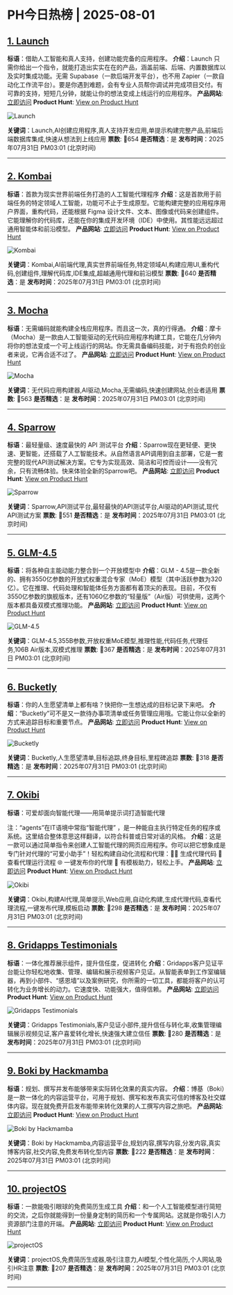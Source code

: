 # PH今日热榜 | 2025-08-01

## [1. Launch](https://www.producthunt.com/products/launch-2022?utm_campaign=producthunt-api&utm_medium=api-v2&utm_source=Application%3A+dev+%28ID%3A+189358%29)
**标语**：借助人工智能和真人支持，创建功能完备的应用程序。
**介绍**：Launch 只需你给出一个指令，就能打造出实实在在的产品，涵盖前端、后端、内置数据库以及实时集成功能。无需 Supabase（一款后端开发平台），也不用 Zapier（一款自动化工作流平台）。要是你遇到难题，会有专业人员帮你调试并完成项目交付。有可靠的支持，短短几分钟，就能让你的想法变成上线运行的应用程序。
**产品网站**: [立即访问](https://www.producthunt.com/r/R2SFMMRVU4J3XH?utm_campaign=producthunt-api&utm_medium=api-v2&utm_source=Application%3A+dev+%28ID%3A+189358%29)
**Product Hunt**: [View on Product Hunt](https://www.producthunt.com/products/launch-2022?utm_campaign=producthunt-api&utm_medium=api-v2&utm_source=Application%3A+dev+%28ID%3A+189358%29)

![Launch](https://ph-files.imgix.net/9bbfac11-f081-499e-bf28-52650018496c.png?auto=format)

**关键词**：Launch,AI创建应用程序,真人支持开发应用,单提示构建完整产品,前端后端数据库集成,快速从想法到上线应用
**票数**: 🔺654
**是否精选**：是
**发布时间**：2025年07月31日 PM03:01 (北京时间)

---

## [2. Kombai](https://www.producthunt.com/products/kombai?utm_campaign=producthunt-api&utm_medium=api-v2&utm_source=Application%3A+dev+%28ID%3A+189358%29)
**标语**：首款为现实世界前端任务打造的人工智能代理程序
**介绍**：这是首款用于前端任务的特定领域人工智能，功能可不止于生成原型。它能构建完整的应用程序用户界面，重构代码，还能根据 Figma 设计文件、文本、图像或代码来创建组件。它能理解你的代码库，还能在你的集成开发环境（IDE）中使用。其性能远远超过通用智能体和前沿模型。
**产品网站**: [立即访问](https://www.producthunt.com/r/S2REXLJZKOO72G?utm_campaign=producthunt-api&utm_medium=api-v2&utm_source=Application%3A+dev+%28ID%3A+189358%29)
**Product Hunt**: [View on Product Hunt](https://www.producthunt.com/products/kombai?utm_campaign=producthunt-api&utm_medium=api-v2&utm_source=Application%3A+dev+%28ID%3A+189358%29)

![Kombai](https://ph-files.imgix.net/51a32696-3beb-4a9b-8bc3-b7b04ae39184.png?auto=format)

**关键词**：Kombai,AI前端代理,真实世界前端任务,特定领域AI,构建应用UI,重构代码,创建组件,理解代码库,IDE集成,超越通用代理和前沿模型
**票数**: 🔺640
**是否精选**：是
**发布时间**：2025年07月31日 PM03:01 (北京时间)

---

## [3. Mocha](https://www.producthunt.com/products/mocha-3?utm_campaign=producthunt-api&utm_medium=api-v2&utm_source=Application%3A+dev+%28ID%3A+189358%29)
**标语**：无需编码就能构建全栈应用程序。而且这一次，真的行得通。
**介绍**：摩卡（Mocha）是一款由人工智能驱动的无代码应用程序构建工具，它能在几分钟内将你的想法变成一个可上线运行的网站。你无需具备编码技能，对于有抱负的创业者来说，它再合适不过了。
**产品网站**: [立即访问](https://www.producthunt.com/r/IDUGHQ7SYDNE3Y?utm_campaign=producthunt-api&utm_medium=api-v2&utm_source=Application%3A+dev+%28ID%3A+189358%29)
**Product Hunt**: [View on Product Hunt](https://www.producthunt.com/products/mocha-3?utm_campaign=producthunt-api&utm_medium=api-v2&utm_source=Application%3A+dev+%28ID%3A+189358%29)

![Mocha](https://ph-files.imgix.net/5809bb00-a2fb-43f6-b5cd-ca2ac9c638b1.png?auto=format)

**关键词**：无代码应用构建器,AI驱动,Mocha,无需编码,快速创建网站,创业者适用
**票数**: 🔺563
**是否精选**：是
**发布时间**：2025年07月31日 PM03:01 (北京时间)

---

## [4. Sparrow](https://www.producthunt.com/products/sparrow-4?utm_campaign=producthunt-api&utm_medium=api-v2&utm_source=Application%3A+dev+%28ID%3A+189358%29)
**标语**：最轻量级、速度最快的 API 测试平台
**介绍**：Sparrow现在更轻便、更快速、更智能，还搭载了人工智能技术。从自然语言API调用到自主部署，它是一套完整的现代API测试解决方案。它专为实现高效、简洁和可控而设计——没有冗余，只有流畅体验。快来体验全新的Sparrow吧。
**产品网站**: [立即访问](https://www.producthunt.com/r/BC55NQVPVC57YR?utm_campaign=producthunt-api&utm_medium=api-v2&utm_source=Application%3A+dev+%28ID%3A+189358%29)
**Product Hunt**: [View on Product Hunt](https://www.producthunt.com/products/sparrow-4?utm_campaign=producthunt-api&utm_medium=api-v2&utm_source=Application%3A+dev+%28ID%3A+189358%29)

![Sparrow](https://ph-files.imgix.net/f419ee0f-d01b-445e-ba23-f627900cca80.png?auto=format)

**关键词**：Sparrow,API测试平台,最轻最快的API测试平台,AI驱动的API测试,现代API测试方案
**票数**: 🔺551
**是否精选**：是
**发布时间**：2025年07月31日 PM03:01 (北京时间)

---

## [5. GLM-4.5](https://www.producthunt.com/products/z-ai?utm_campaign=producthunt-api&utm_medium=api-v2&utm_source=Application%3A+dev+%28ID%3A+189358%29)
**标语**：将各种自主能动能力整合到一个开放模型中
**介绍**：GLM - 4.5是一款全新的、拥有3550亿参数的开放式权重混合专家（MoE）模型（其中活跃参数为320亿）。它在推理、代码处理和智能体任务方面都有着顶尖的表现。目前，不仅有3550亿参数的旗舰版本，还有1060亿参数的“轻量版”（Air版）可供使用，这两个版本都具备双模式推理功能。
**产品网站**: [立即访问](https://www.producthunt.com/r/KA6XCKBCTTWVGK?utm_campaign=producthunt-api&utm_medium=api-v2&utm_source=Application%3A+dev+%28ID%3A+189358%29)
**Product Hunt**: [View on Product Hunt](https://www.producthunt.com/products/z-ai?utm_campaign=producthunt-api&utm_medium=api-v2&utm_source=Application%3A+dev+%28ID%3A+189358%29)

![GLM-4.5](https://ph-files.imgix.net/dabdfd16-c8e5-42a7-aa56-89a412e717ff.jpeg?auto=format)

**关键词**：GLM-4.5,355B参数,开放权重MoE模型,推理性能,代码任务,代理任务,106B Air版本,双模式推理
**票数**: 🔺367
**是否精选**：是
**发布时间**：2025年07月31日 PM03:01 (北京时间)

---

## [6. Bucketly](https://www.producthunt.com/products/bucketly-3?utm_campaign=producthunt-api&utm_medium=api-v2&utm_source=Application%3A+dev+%28ID%3A+189358%29)
**标语**：你的人生愿望清单上都有啥？快把你一生想达成的目标记录下来吧。
**介绍**：“Bucketly”可不是又一款待办事项清单或任务管理应用哦。它能让你以全新的方式来追踪目标和重要节点。
**产品网站**: [立即访问](https://www.producthunt.com/r/WSXPDW5Y3I4YIN?utm_campaign=producthunt-api&utm_medium=api-v2&utm_source=Application%3A+dev+%28ID%3A+189358%29)
**Product Hunt**: [View on Product Hunt](https://www.producthunt.com/products/bucketly-3?utm_campaign=producthunt-api&utm_medium=api-v2&utm_source=Application%3A+dev+%28ID%3A+189358%29)

![Bucketly](https://ph-files.imgix.net/562d18e9-59b7-4031-8015-c161a8f850f2.png?auto=format)

**关键词**：Bucketly,人生愿望清单,目标追踪,终身目标,里程碑追踪
**票数**: 🔺318
**是否精选**：是
**发布时间**：2025年07月31日 PM03:01 (北京时间)

---

## [7. Okibi](https://www.producthunt.com/products/okibi?utm_campaign=producthunt-api&utm_medium=api-v2&utm_source=Application%3A+dev+%28ID%3A+189358%29)
**标语**：可爱却面向智能代理——用简单提示词打造智能代理

注：“agents”在IT语境中常指“智能代理” ，是一种能自主执行特定任务的程序或系统。这里结合整体意思这样翻译，以符合科普或日常对话的风格。
**介绍**：这是一款可以通过简单指令来创建人工智能代理的网页应用程序。你可以把它想象成是专门针对代理的“可爱小助手”！轻松构建自动化流程和代理：🧑‍💻 生成代理代码 🔄 查看代理运行流程 🌐 一键发布你的代理 🎨 有模板助力，轻松上手。
**产品网站**: [立即访问](https://www.producthunt.com/r/IO5CN6XZ5SP3T4?utm_campaign=producthunt-api&utm_medium=api-v2&utm_source=Application%3A+dev+%28ID%3A+189358%29)
**Product Hunt**: [View on Product Hunt](https://www.producthunt.com/products/okibi?utm_campaign=producthunt-api&utm_medium=api-v2&utm_source=Application%3A+dev+%28ID%3A+189358%29)

![Okibi](https://ph-files.imgix.net/c5b8d0b3-53fc-4ac0-946f-9244f12a280d.png?auto=format)

**关键词**：Okibi,构建AI代理,简单提示,Web应用,自动化构建,生成代理代码,查看代理流程,一键发布代理,模板启动
**票数**: 🔺298
**是否精选**：是
**发布时间**：2025年07月31日 PM03:01 (北京时间)

---

## [8. Gridapps Testimonials](https://www.producthunt.com/products/gridapps-testimonials?utm_campaign=producthunt-api&utm_medium=api-v2&utm_source=Application%3A+dev+%28ID%3A+189358%29)
**标语**：一体化推荐展示组件，提升信任度，促进转化
**介绍**：Gridapps客户见证平台能让你轻松地收集、管理、编辑和展示视频客户见证。从智能表单到工作室编辑器，再到小部件、“感恩墙”以及案例研究，你所需的一切工具，都能将客户的认可转化为业务增长的动力。它速度快、功能强大，值得信赖。
**产品网站**: [立即访问](https://www.producthunt.com/r/EK44BQGUPYNCUG?utm_campaign=producthunt-api&utm_medium=api-v2&utm_source=Application%3A+dev+%28ID%3A+189358%29)
**Product Hunt**: [View on Product Hunt](https://www.producthunt.com/products/gridapps-testimonials?utm_campaign=producthunt-api&utm_medium=api-v2&utm_source=Application%3A+dev+%28ID%3A+189358%29)

![Gridapps Testimonials](https://ph-files.imgix.net/0cdb56f3-4897-4fb0-b462-3afb3f447d8f.png?auto=format)

**关键词**：Gridapps Testimonials,客户见证小部件,提升信任与转化率,收集管理编辑展示视频见证,客户喜爱转化增长,快速强大建立信任
**票数**: 🔺280
**是否精选**：是
**发布时间**：2025年07月31日 PM03:01 (北京时间)

---

## [9. Boki by Hackmamba](https://www.producthunt.com/products/hackmamba?utm_campaign=producthunt-api&utm_medium=api-v2&utm_source=Application%3A+dev+%28ID%3A+189358%29)
**标语**：规划、撰写并发布能够带来实际转化效果的真实内容。
**介绍**：博基（Boki）是一款一体化的内容运营平台，可用于规划、撰写和发布真实可信的博客及社交媒体内容。现在就免费开启发布能带来转化效果的人工撰写内容之旅吧。
**产品网站**: [立即访问](https://www.producthunt.com/r/46SERQF5DC5S26?utm_campaign=producthunt-api&utm_medium=api-v2&utm_source=Application%3A+dev+%28ID%3A+189358%29)
**Product Hunt**: [View on Product Hunt](https://www.producthunt.com/products/hackmamba?utm_campaign=producthunt-api&utm_medium=api-v2&utm_source=Application%3A+dev+%28ID%3A+189358%29)

![Boki by Hackmamba](https://ph-files.imgix.net/5bdabd1b-92c8-4a3e-a7dd-a2111ab6361f.jpeg?auto=format)

**关键词**：Boki by Hackmamba,内容运营平台,规划内容,撰写内容,分发内容,真实博客内容,社交内容,免费发布转化型内容
**票数**: 🔺222
**是否精选**：是
**发布时间**：2025年07月31日 PM03:01 (北京时间)

---

## [10. projectOS](https://www.producthunt.com/products/projectos-2?utm_campaign=producthunt-api&utm_medium=api-v2&utm_source=Application%3A+dev+%28ID%3A+189358%29)
**标语**：一款能吸引眼球的免费简历生成工具
**介绍**：和一个人工智能模型进行简短的交流，之后你就能得到一份量身定制的简历和一个专属网站。这就是你吸引人力资源部门注意的开端。
**产品网站**: [立即访问](https://www.producthunt.com/r/IYQCY5NL64XBCZ?utm_campaign=producthunt-api&utm_medium=api-v2&utm_source=Application%3A+dev+%28ID%3A+189358%29)
**Product Hunt**: [View on Product Hunt](https://www.producthunt.com/products/projectos-2?utm_campaign=producthunt-api&utm_medium=api-v2&utm_source=Application%3A+dev+%28ID%3A+189358%29)

![projectOS](https://ph-files.imgix.net/ecefdaca-d492-42a1-aec1-bf337289e37a.png?auto=format)

**关键词**：projectOS,免费简历生成器,吸引注意力,AI模型,个性化简历,个人网站,吸引HR注意
**票数**: 🔺207
**是否精选**：是
**发布时间**：2025年07月31日 PM03:01 (北京时间)

---

